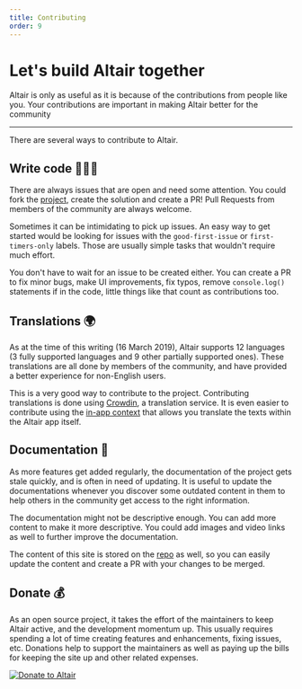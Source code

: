 ```yaml
---
title: Contributing
order: 9
---
```


# Let's build Altair together

Altair is only as useful as it is because of the contributions from people like you. Your contributions are important in making Altair better for the community

---

There are several ways to contribute to Altair.

## Write code 👨🏾‍💻

There are always issues that are open and need some attention. You could fork the [project](https://github.com/altair-graphql/altair), create the solution and create a PR! Pull Requests from members of the community are always welcome.

Sometimes it can be intimidating to pick up issues. An easy way to get started would be looking for issues with the `good-first-issue` or `first-timers-only` labels. Those are usually simple tasks that wouldn't require much effort.

You don't have to wait for an issue to be created either. You can create a PR to fix minor bugs, make UI improvements, fix typos, remove `console.log()` statements if in the code, little things like that count as contributions too.

## Translations 🌍

As at the time of this writing (16 March 2019), Altair supports 12 languages (3 fully supported languages and 9 other partially supported ones). These translations are all done by members of the community, and have provided a better experience for non-English users.

This is a very good way to contribute to the project. Contributing translations is done using [Crowdin](https://crwd.in/altair-gql), a translation service. It is even easier to contribute using the [in-app context](https://altair-gql-translate.surge.sh/) that allows you translate the texts within the Altair app itself.

## Documentation 📖

As more features get added regularly, the documentation of the project gets stale quickly, and is often in need of updating. It is useful to update the documentations whenever you discover some outdated content in them to help others in the community get access to the right information.

The documentation might not be descriptive enough. You can add more content to make it more descriptive. You could add images and video links as well to further improve the documentation.

The content of this site is stored on the [repo](https://github.com/altair-graphql/altair/tree/master/site/src/docs) as well, so you can easily update the content and create a PR with your changes to be merged.

## Donate 💰

As an open source project, it takes the effort of the maintainers to keep Altair active, and the development momentum up. This usually requires spending a lot of time creating features and enhancements, fixing issues, etc. Donations help to support the maintainers as well as paying up the bills for keeping the site up and other related expenses.

[![Donate to Altair](https://opencollective.com/altair/donate/button.png?color=blue)](https://opencollective.com/altair/donate)
